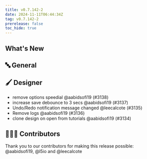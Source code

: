 ```yaml
---
title: v0.7.142-2
date: 2024-11-11T06:44:34Z
tag: v0.7.142-2
prerelease: false
toc_hide: true
---
```


## What's New
## 🔤 General
## 🖌️ Designer

- remove options speedial @aabidsofi19 (#3138)
- increase save debounce to 3 secs @aabidsofi19 (#3137)
- Undo/Redo notification message changed @leecalcote (#3135)
- Remove logs @aabidsofi19 (#3136)
- clone design on open from tutorials @aabidsofi19 (#3134)

## 👨🏽‍💻 Contributors

Thank you to our contributors for making this release possible:
@aabidsofi19, @l5io and @leecalcote
